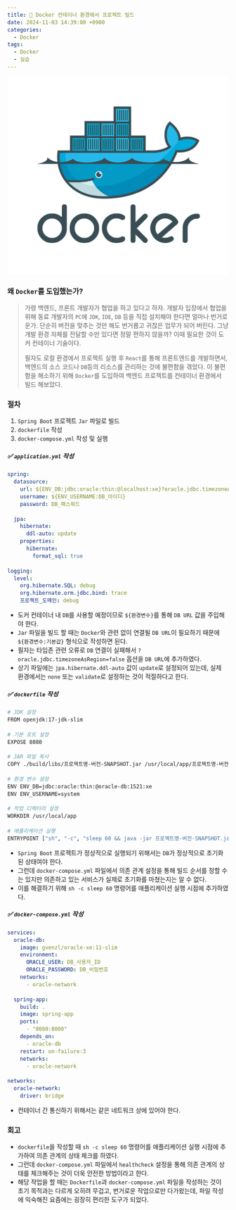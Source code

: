 ```yaml
---
title: 🐳 Docker 컨테이너 환경에서 프로젝트 빌드
date: 2024-11-03 14:39:00 +0900
categories:
  - Docker
tags:
  - Docker
  - 실습
---
```


![](/assets/image/Pasted%20image%2020250521005345.png)
### 왜 `Docker`를 도입했는가?
> 가령 백엔드, 프론트 개발자가 협업을 하고 있다고 하자.
> 개발자 입장에서 협업을 위해 동료 개발자의 `PC`에 `JDK`, `IDE`, `DB` 등을 직접 설치해야 한다면 얼마나 번거로운가. 단순히 버전을 맞추는 것만 해도 번거롭고 귀찮은 업무가 되어 버린다. 
> 그냥 개발 환경 자체를 전달할 수만 있다면 정말 편하지 않을까?
> 이때 필요한 것이 도커 컨테이너 기술이다.
> 
> 필자도 로컬 환경에서 프로젝트 실행 후 `React`를 통해 프론트엔드를 개발하면서, 백엔드의 소스 코드나 `DB`등의 리소스를 관리하는 것에 불편함을 겪었다.
> 이 불편함을 해소하기 위해 `Docker`를 도입하여 백엔드 프로젝트를 컨테이너 환경에서 빌드 해보았다.


### 절차
1. `Spring Boot` 프로젝트 `Jar` 파일로 빌드
2. `dockerfile` 작성
3. `docker-compose.yml` 작성 및 실행


##### ✅ `application.yml` 작성
```yml
spring:
  datasource:
    url: ${ENV_DB:jdbc:oracle:thin:@localhost:xe}?oracle.jdbc.timezoneAsRegion=false
    username: ${ENV_USERNAME:DB_아이디}
    password: DB_패스워드

  jpa:
    hibernate:
      ddl-auto: update
    properties:
      hibernate:
        format_sql: true

logging:
  level:
    org.hibernate.SQL: debug
    org.hibernate.orm.jdbc.bind: trace
    프로젝트_도메인: debug
```
- 도커 컨테이너 내 `DB`를 사용할 예정이므로 `${환경변수}`를 통해 `DB URL` 값을 주입해야 한다.
- `Jar` 파일을 빌드 할 때는 `Docker`와 관련 없이 연결될 `DB URL`이 필요하기 때문에 `${환경변수:기본값}` 형식으로 작성하면 된다.
-  필자는 타임존 관련 오류로 `DB` 연결이 실패해서 `?oracle.jdbc.timezoneAsRegion=false` 옵션을 `DB URL`에 추가하였다.
- 상기 파일에는 `jpa.hibernate.ddl-auto` 값이 `update`로 설정되어 있는데, 실제 환경에서는 `none` 또는 `validate`로 설정하는 것이 적절하다고 한다.


##### ✅ `dockerfile` 작성
```bash
# JDK 설정 
FROM openjdk:17-jdk-slim

# 기본 포트 설정
EXPOSE 8080

# JAR 파일 복사
COPY ./build/libs/프로젝트명-버전-SNAPSHOT.jar /usr/local/app/프로젝트명-버전-SNAPSHOT.jar

# 환경 변수 설정
ENV ENV_DB=jdbc:oracle:thin:@oracle-db:1521:xe
ENV ENV_USERNAME=system

# 작업 디렉터리 설정
WORKDIR /usr/local/app

# 애플리케이션 실행
ENTRYPOINT ["sh", "-c", "sleep 60 && java -jar 프로젝트명-버전-SNAPSHOT.jar"]
```
- `Spring Boot` 프로젝트가 정상적으로 실행되기 위해서는 `DB`가 정상적으로 초기화된 상태여야 한다.
- 그런데 `docker-compose.yml` 파일에서 의존 관계 설정을 통해 빌드 순서를 정할 수는 있지만 의존하고 있는 서비스가 실제로 초기화를 마쳤는지는 알 수 없다.
- 이를 해결하기 위해 `sh -c sleep 60` 명령어를 애플리케이션 실행 시점에 추가하였다.


##### ✅ `docker-compose.yml` 작성
```yml
services:
  oracle-db:
    image: gvenzl/oracle-xe:11-slim
    environment:
      ORACLE_USER: DB_사용자_ID
      ORACLE_PASSWORD: DB_비밀번호
    networks:
      - oracle-network

  spring-app:
    build: .
    image: spring-app
    ports:
      - "8080:8080"
    depends_on:
      - oracle-db
    restart: on-failure:3
    networks:
      - oracle-network

networks:
  oracle-network:
    driver: bridge
```
- 컨테이너 간 통신하기 위해서는 같은 네트워크 상에 있어야 한다. 


### 회고
- `dockerfile`을 작성할 때 `sh -c sleep 60` 명령어를 애플리케이션 실행 시점에 추가하여 의존 관계의 상태 체크를 하였다.
- 그런데 `docker-compose.yml` 파일에서 `healthcheck` 설정을 통해 의존 관계의 상태를 체크해주는 것이 더욱 안전한 방법이라고 한다.
- 해당 작업을 할 때는 `Dockerfile`과 `docker-compose.yml` 파일을 작성하는 것이 초기 목적과는 다르게 오히려 무겁고, 번거로운 작업으로만 다가왔는데, 파일 작성에 익숙해진 요즘에는 굉장히 편리한 도구가 되었다.